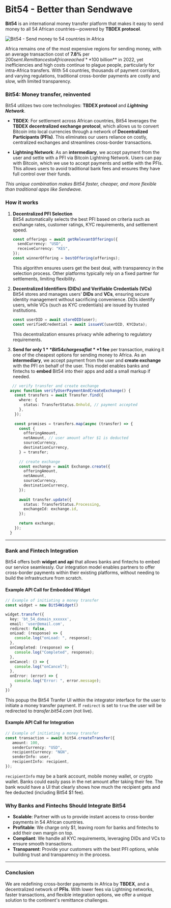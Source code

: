 # Bit54 - Better than Sendwave

**Bit54** is an international money transfer platform that makes it easy to send money to all 54 African countries—powered by **TBDEX protocol**.

![Bit54 - Send money to 54 countries in Africa](https://ik.imagekit.io/monierate/Bit54-send-flow.png?updatedAt=1726484436896)

Africa remains one of the most expensive regions for sending money, with an average transaction cost of **7.8%** per $200 sent. Remittances to Africa reached **$100 billion** in 2022, yet inefficiencies and high costs continue to plague people, particularly for intra-Africa transfers. With 54 countries, thousands of payment corridors, and varying regulations, traditional cross-border payments are costly and slow, with limited transparency.

### Bit54: Money transfer, reinvented

Bit54 utilizes two core technologies: **TBDEX protocol** and ***Lightning Network***.

- **TBDEX**: For settlement across African countries, Bit54 leverages the **TBDEX decentralized exchange protocol**, which allows us to convert Bitcoin into local currencies through a network of **Decentralized Participants (PFIs)**. This eliminates our users reliance on costly, centralized exchanges and streamlines cross-border transactions.

- **Lightning Network**: As an **intermediary**, we accept payment from the user and settle with a PFI via Bitcoin Lightning Network. Users can pay with Bitcoin, which we use to accept payments and settle with the PFIs. This allows users to avoid traditional bank fees and ensures they have full control over their funds.

*This unique combination makes Bit54 faster, cheaper, and more flexible than traditional apps like Sendwave.*

### How it works

1. **Decentralized PFI Selection**  
   Bit54 automatically selects the best PFI based on criteria such as exchange rates, customer ratings, KYC requirements, and settlement speed.

   ```ts
   const offerings = await getRelevantOfferings({ 
     sendCurrency: "USD",
     receiveCurrency: "KES",
   });
   const winnerOffering = bestOffering(offerings);
   ```

   This algorithm ensures users get the best deal, with transparency in the selection process. Other platforms typically rely on a fixed partner for settlements, limiting flexibility.

2. **Decentralized Identifiers (DIDs) and Verifiable Credentials (VCs)**  
   Bit54 stores and manages users' **DIDs** and **VCs**, ensuring secure identity management without sacrificing convenience. DIDs identify users, while VCs (such as KYC credentials) are issued by trusted institutions.

   ```ts
   const userDID = await storeDID(user);
   const verifiedCredential = await issueVC(userDID, KYCData);
   ```

   This decentralization ensures privacy while adhering to regulatory requirements.

3. **Send for only $1**  
   Bit54 charges a flat **$1 fee** per transaction, making it one of the cheapest options for sending money to Africa. As an **intermediary**, we accept payment from the user and **create exchange** with the PFI on behalf of the user. This model enables banks and fintechs to **embed** Bit54 into their apps and add a small markup if needed.

```ts
   // verify transfer and create exchange
  async function verifyUserPaymentAndCreateExchange() {
    const transfers = await Transfer.find({
      where: {
        status: TransferStatus.Onhold, // payment accepted
      },
    });
  
    const promises = transfers.map(async (transfer) => {
      const { 
        offeringAmount,
        netAmount, // user amount after $1 is deducted
        sourceCurrency,
        destinationCurrency, 
      } = transfer;
  
      // create exchange 
      const exchange = await Exchange.create({
        offeringAmount,
        netAmount,
        sourceCurrency,
        destinationCurrency,
      });
    
      await transfer.update({
        status: TransferStatus.Processing,
        exchangeId: exchange.id,
      });
  
      return exchange;
    });
  }
   ```

---

### Bank and Fintech Integration

Bit54 offers both **widget and api** that allows banks and fintechs to embed our service seamlessly. Our integration model enables partners to offer cross-border payments within their existing platforms, without needing to build the infrastructure from scratch.

#### Example API Call for Embedded Widget

```ts
// Example of initiating a money transfer
const widget = new Bit54Widget()

widget.transfer({
  key: 'bt_54_domain_xxxxxx',
  email: 'user@email.com',
  redirect: false,
  onLoad: (response) => {
    console.log("onLoad: ", response);
  },
  onCompleted: (response) => {
    console.log("Completed", response);
  },
  onCancel: () => {
    console.log("onCancel");
  },
  onError: (error) => {
    console.log("Error: ", error.message);
  }
})
```

This popup the Bit54 Tranfer UI within the integrator interface for the user to initiate a money transfer payment. If `redirect` is set to `true` the user will be redirected to *transfer.bit54.com* (not live).  

#### Example API Call for Integration

```ts
// Example of initiating a money transfer
const transaction = await bit54.createTransfer({
   amount: 100,
   senderCurrency: "USD",
   recipientCurrency: "NGN",
   senderInfo: user,
   recipientInfo: recipient,
});
```

`recipientInfo` may be a bank account, mobile money wallet, or crypto wallet. Banks could easily pass in the net amount after taking their fee. The bank would have a UI that clearly shows how much the recipient gets and fee deducted (including Bit54 $1 fee).

### Why Banks and Fintechs Should Integrate Bit54

- **Scalable**: Partner with us to provide instant access to cross-border payments in 54 African countries.
- **Profitable**:  We charge only $1, leaving room for banks and fintechs to add their own margin on top.
- **Compliant**: We handle all KYC requirements, leveraging DIDs and VCs to ensure smooth transactions.
- **Transparent**: Provide your customers with the best PFI options, while building trust and transparency in the process.

---

### Conclusion

We are redefining cross-border payments in Africa by **TBDEX**, and a decentralized network of **PFIs**. With lower fees via Lightning networks, faster transactions, and flexible integration options, we offer a unique solution to the continent's remittance challenges.
